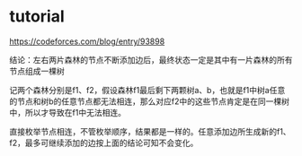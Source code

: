 # tutorial

https://codeforces.com/blog/entry/93898

结论：左右两片森林的节点不断添加边后，最终状态一定是其中有一片森林的所有节点组成一棵树

记两个森林分别是f1、f2，假设森林f1最后剩下两颗树a、b，也就是f1中树a任意的节点和树b的任意节点都无法相连，那么对应f2中的这些节点肯定是在同一棵树中，所以才导致在f1中无法相连。

直接枚举节点相连，不管枚举顺序，结果都是一样的。任意添加边所生成新的f1、f2，最多可继续添加的边按上面的结论可知不会变化。
